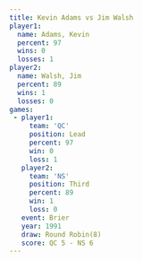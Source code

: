 ```yaml
---
title: Kevin Adams vs Jim Walsh
player1:            
  name: Adams, Kevin
  percent: 97       
  wins: 0           
  losses: 1         
player2:            
  name: Walsh, Jim  
  percent: 89       
  wins: 1           
  losses: 0         
games:
 - player1:        
     team: 'QC'    
     position: Lead
     percent: 97   
     win: 0        
     loss: 1       
   player2:         
     team: 'NS'     
     position: Third
     percent: 89    
     win: 1         
     loss: 0        
   event: Brier        
   year: 1991          
   draw: Round Robin(8)
   score: QC 5 - NS 6  
---
```

